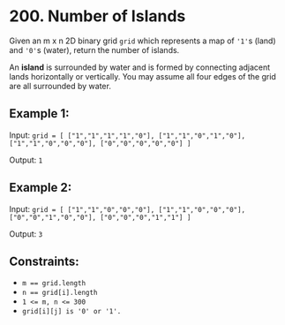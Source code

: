 # 200. Number of Islands

Given an m x n 2D binary grid `grid` which represents a map of `'1'`s (land) and `'0'`s (water), return the number of islands.

An __island__ is surrounded by water and is formed by connecting adjacent lands horizontally or vertically. You may assume all four edges of the grid are all surrounded by water.
## Example 1:

Input: `grid = [
  ["1","1","1","1","0"],
  ["1","1","0","1","0"],
  ["1","1","0","0","0"],
  ["0","0","0","0","0"]
]`

Output: `1`
## Example 2:

Input: `grid = [
  ["1","1","0","0","0"],
  ["1","1","0","0","0"],
  ["0","0","1","0","0"],
  ["0","0","0","1","1"]
]`

Output: `3`
 

## Constraints:
- `m == grid.length`
- `n == grid[i].length`
- `1 <= m, n <= 300`
- `grid[i][j] is '0' or '1'.`
